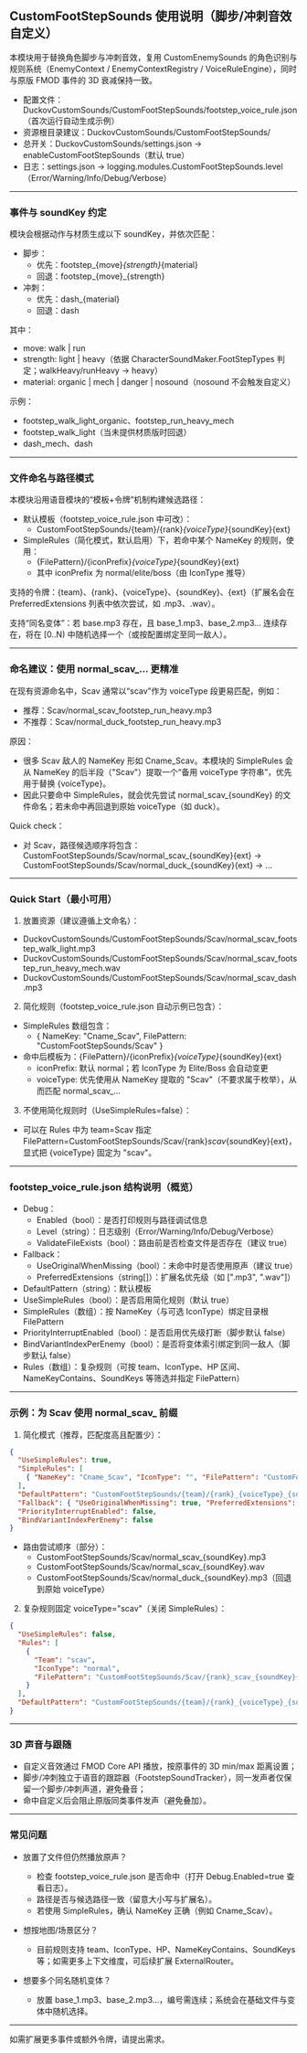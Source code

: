 ## CustomFootStepSounds 使用说明（脚步/冲刺音效自定义）

本模块用于替换角色脚步与冲刺音效，复用 CustomEnemySounds 的角色识别与规则系统（EnemyContext / EnemyContextRegistry / VoiceRuleEngine），同时与原版 FMOD 事件的 3D 衰减保持一致。

- 配置文件：DuckovCustomSounds/CustomFootStepSounds/footstep_voice_rule.json（首次运行自动生成示例）
- 资源根目录建议：DuckovCustomSounds/CustomFootStepSounds/
- 总开关：DuckovCustomSounds/settings.json → enableCustomFootStepSounds（默认 true）
- 日志：settings.json → logging.modules.CustomFootStepSounds.level（Error/Warning/Info/Debug/Verbose）

---

### 事件与 soundKey 约定

模块会根据动作与材质生成以下 soundKey，并依次匹配：

- 脚步：
  - 优先：footstep_{move}_{strength}_{material}
  - 回退：footstep_{move}_{strength}
- 冲刺：
  - 优先：dash_{material}
  - 回退：dash

其中：
- move: walk | run
- strength: light | heavy（依据 CharacterSoundMaker.FootStepTypes 判定；walkHeavy/runHeavy → heavy）
- material: organic | mech | danger | nosound（nosound 不会触发自定义）

示例：
- footstep_walk_light_organic、footstep_run_heavy_mech
- footstep_walk_light（当未提供材质版时回退）
- dash_mech、dash

---

### 文件命名与路径模式

本模块沿用语音模块的“模板+令牌”机制构建候选路径：

- 默认模板（footstep_voice_rule.json 中可改）：
  - CustomFootStepSounds/{team}/{rank}_{voiceType}_{soundKey}{ext}
- SimpleRules（简化模式，默认启用）下，若命中某个 NameKey 的规则，使用：
  - {FilePattern}/{iconPrefix}_{voiceType}_{soundKey}{ext}
  - 其中 iconPrefix 为 normal/elite/boss（由 IconType 推导）

支持的令牌：{team}、{rank}、{voiceType}、{soundKey}、{ext}（扩展名会在 PreferredExtensions 列表中依次尝试，如 .mp3、.wav）。

支持“同名变体”：若 base.mp3 存在，且 base_1.mp3、base_2.mp3… 连续存在，将在 [0..N) 中随机选择一个（或按配置绑定至同一敌人）。

---

### 命名建议：使用 normal_scav_... 更精准

在现有资源命名中，Scav 通常以“scav”作为 voiceType 段更易匹配，例如：
- 推荐：Scav/normal_scav_footstep_run_heavy.mp3
- 不推荐：Scav/normal_duck_footstep_run_heavy.mp3

原因：
- 很多 Scav 敌人的 NameKey 形如 Cname_Scav。本模块的 SimpleRules 会从 NameKey 的后半段（"Scav"）提取一个“备用 voiceType 字符串”，优先用于替换 {voiceType}。
- 因此只要命中 SimpleRules，就会优先尝试 normal_scav_{soundKey} 的文件命名；若未命中再回退到原始 voiceType（如 duck）。

Quick check：
- 对 Scav，路径候选顺序将包含：CustomFootStepSounds/Scav/normal_scav_{soundKey}{ext} → CustomFootStepSounds/Scav/normal_duck_{soundKey}{ext} → …

---

### Quick Start（最小可用）

1) 放置资源（建议遵循上文命名）：
- DuckovCustomSounds/CustomFootStepSounds/Scav/normal_scav_footstep_walk_light.mp3
- DuckovCustomSounds/CustomFootStepSounds/Scav/normal_scav_footstep_run_heavy_mech.wav
- DuckovCustomSounds/CustomFootStepSounds/Scav/normal_scav_dash.mp3

2) 简化规则（footstep_voice_rule.json 自动示例已包含）：
- SimpleRules 数组包含：
  - { NameKey: "Cname_Scav", FilePattern: "CustomFootStepSounds/Scav" }
- 命中后模板为：{FilePattern}/{iconPrefix}_{voiceType}_{soundKey}{ext}
  - iconPrefix: 默认 normal；若 IconType 为 Elite/Boss 会自动变更
  - voiceType: 优先使用从 NameKey 提取的 "Scav"（不要求属于枚举），从而匹配 normal_scav_...

3) 不使用简化规则时（UseSimpleRules=false）：
- 可以在 Rules 中为 team=Scav 指定 FilePattern=CustomFootStepSounds/Scav/{rank}_scav_{soundKey}{ext}，显式把 {voiceType} 固定为 "scav"。

---

### footstep_voice_rule.json 结构说明（概览）

- Debug：
  - Enabled（bool）：是否打印规则与路径调试信息
  - Level（string）：日志级别（Error/Warning/Info/Debug/Verbose）
  - ValidateFileExists（bool）：路由前是否检查文件是否存在（建议 true）
- Fallback：
  - UseOriginalWhenMissing（bool）：未命中时是否使用原声（建议 true）
  - PreferredExtensions（string[]）：扩展名优先级（如 [".mp3", ".wav"]）
- DefaultPattern（string）：默认模板
- UseSimpleRules（bool）：是否启用简化规则（默认 true）
- SimpleRules（数组）：按 NameKey（与可选 IconType）绑定目录根 FilePattern
- PriorityInterruptEnabled（bool）：是否启用优先级打断（脚步默认 false）
- BindVariantIndexPerEnemy（bool）：是否将变体索引绑定到同一敌人（脚步默认 false）
- Rules（数组）：复杂规则（可按 team、IconType、HP 区间、NameKeyContains、SoundKeys 等筛选并指定 FilePattern）

---

### 示例：为 Scav 使用 normal_scav_ 前缀

1) 简化模式（推荐，匹配度高且配置少）：
```json
{
  "UseSimpleRules": true,
  "SimpleRules": [
    { "NameKey": "Cname_Scav", "IconType": "", "FilePattern": "CustomFootStepSounds/Scav" }
  ],
  "DefaultPattern": "CustomFootStepSounds/{team}/{rank}_{voiceType}_{soundKey}{ext}",
  "Fallback": { "UseOriginalWhenMissing": true, "PreferredExtensions": [".mp3", ".wav"] },
  "PriorityInterruptEnabled": false,
  "BindVariantIndexPerEnemy": false
}
```
- 路由尝试顺序（部分）：
  - CustomFootStepSounds/Scav/normal_scav_{soundKey}.mp3
  - CustomFootStepSounds/Scav/normal_scav_{soundKey}.wav
  - CustomFootStepSounds/Scav/normal_duck_{soundKey}.mp3（回退到原始 voiceType）

2) 复杂规则固定 voiceType="scav"（关闭 SimpleRules）：
```json
{
  "UseSimpleRules": false,
  "Rules": [
    {
      "Team": "scav",
      "IconType": "normal",
      "FilePattern": "CustomFootStepSounds/Scav/{rank}_scav_{soundKey}{ext}"
    }
  ],
  "DefaultPattern": "CustomFootStepSounds/{team}/{rank}_{voiceType}_{soundKey}{ext}"
}
```

---

### 3D 声音与跟随

- 自定义音效通过 FMOD Core API 播放，按原事件的 3D min/max 距离设置；
- 脚步/冲刺独立于语音的跟踪器（FootstepSoundTracker），同一发声者仅保留一个脚步/冲刺声道，避免叠音；
- 命中自定义后会阻止原版同类事件发声（避免叠加）。

---

### 常见问题

- 放置了文件但仍然播放原声？
  - 检查 footstep_voice_rule.json 是否命中（打开 Debug.Enabled=true 查看日志）。
  - 路径是否与候选路径一致（留意大小写与扩展名）。
  - 若使用 SimpleRules，确认 NameKey 正确（例如 Cname_Scav）。

- 想按地图/场景区分？
  - 目前规则支持 team、IconType、HP、NameKeyContains、SoundKeys 等；如需更多上下文维度，可后续扩展 ExternalRouter。

- 想要多个同名随机变体？
  - 放置 base_1.mp3、base_2.mp3…，编号需连续；系统会在基础文件与变体中随机选择。

---

如需扩展更多事件或额外令牌，请提出需求。
